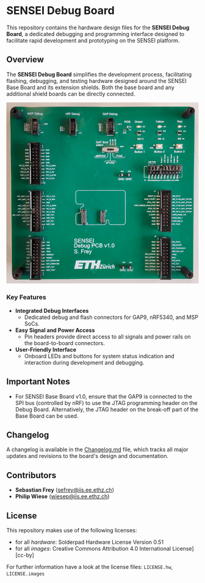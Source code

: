 # SENSEI Debug Board

This repository contains the hardware design files for the **SENSEI Debug Board**, a dedicated debugging and programming interface designed to facilitate rapid development and prototyping on the SENSEI platform.

## Overview

The **SENSEI Debug Board** simplifies the development process, facilitating flashing, debugging, and testing hardware designed around the SENSEI Base Board and its extension shields. Both the base board and any additional shield boards can be directly connected.

![Altium Screenshot](Documentation/DebugBoard.png)

### Key Features
- **Integrated Debug Interfaces**
  - Dedicated debug and flash connectors for GAP9, nRF5340, and MSP SoCs.
- **Easy Signal and Power Access**
  - Pin headers provide direct access to all signals and power rails on the board-to-board connectors.
- **User-Friendly Interface**
  - Onboard LEDs and buttons for system status indication and interaction during development and debugging.

## Important Notes
- For SENSEI Base Board v1.0, ensure that the GAP9 is connected to the SPI bus (controlled by nRF) to use the JTAG programming header on the Debug Board. Alternatively, the JTAG header on the break-off part of the Base Board can be used.

## Changelog
A changelog is available in the [Changelog.md](Changelog.md) file, which tracks all major updates and revisions to the board's design and documentation.

## Contributors
- **Sebastian Frey** ([sefrey@iis.ee.ethz.ch](mailto:sefrey@iis.ee.ethz.ch))
- **Philip Wiese** ([wiesep@iis.ee.ethz.ch](mailto:wiesep@iis.ee.ethz.ch))

## License
This repository makes use of the following licenses:
- for all *hardware*: Solderpad Hardware License Version 0.51
- for all *images*: Creative Commons Attribution 4.0 International
License][cc-by]

For further information have a look at the license files: `LICENSE.hw`, `LICENSE.images`